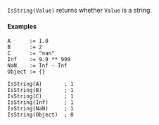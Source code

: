 `IsString(Value)` returns whether `Value` is a string.

#### Examples
```AutoHotkey
A      := 1.0
B      := 2
C      := "nan"
Inf    := 9.9 ** 999
NaN    := Inf - Inf
Object := {}

IsString(A)       ; 1
IsString(B)       ; 1
IsString(C)       ; 1
IsString(Inf)     ; 1
IsString(NaN)     ; 1
IsString(Object)  ; 0
```
